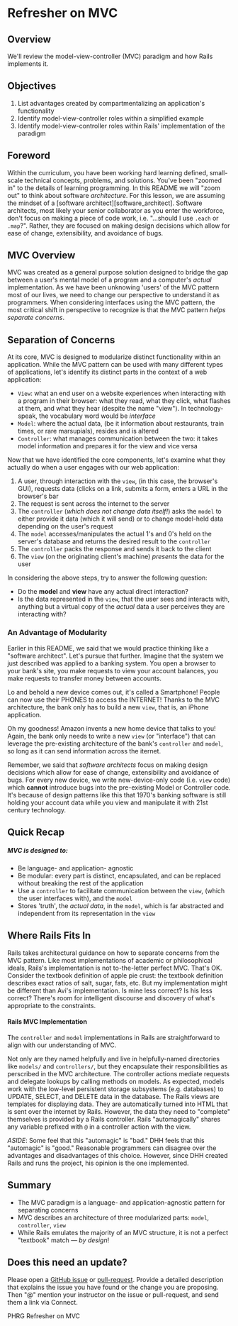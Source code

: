 # Refresher on MVC

## Overview

We'll review the model-view-controller (MVC) paradigm and how Rails implements
it.

## Objectives

1. List advantages created by compartmentalizing an application's functionality
2. Identify model-view-controller roles within a simplified example
3. Identify model-view-controller roles within Rails' implementation of the paradigm

## Foreword

Within the curriculum, you have been working hard learning defined, small-scale
technical concepts, problems, and solutions. You've been "zoomed in" to the
details of learning programming. In this README we will "zoom out" to think
about software _architecture_. For this lesson, we are assuming the mindset of
a [software architect][software_architect]. Software architects, most likely
your senior collaborator as you enter the workforce, don't focus on making a
piece of code work, i.e. "...should I use `.each` or `.map`?". Rather, they are
focused on making design decisions which allow for ease of change,
extensibility, and avoidance of bugs.

## MVC Overview

MVC was created as a general purpose solution designed to  bridge the gap
between a user's mental model of a program and a computer's _actual_
implementation. As we have been unknowing 'users' of the MVC pattern most of
our lives, we need to change our perspective to understand it as programmers.
When considering interfaces using the MVC pattern, the most critical shift in
perspective to recognize is that the MVC pattern _helps separate concerns_.

## Separation of Concerns

At its core, MVC is designed to modularize distinct functionality within an
application. While the MVC pattern can be used with many different types of
applications, let's identify its distinct parts in the context of a web
application:

* `View`: what an end user on a website experiences when interacting with
  a program in their browser: what they read, what they click, what flashes
  at them, and what they hear (despite the name "view"). In technology-speak, the
  vocabulary word would be _interface_
* `Model`: where the actual data, (be it information about restaurants,
  train times, or rare marsupials), resides and is altered
* `Controller`: what manages communication between the two: it takes
  model information and prepares it for the view and vice versa

Now that we have identified the core components, let's examine what they
actually do when a user engages with our web application:

1. A user, through interaction with the `view`, (in this case, the browser's GUI), requests data (clicks on a link, submits a form, enters a URL in the browser's bar
2. The request is sent across the internet to the server
3. The `controller` (_which does not change data itself!_) asks the `model` to either provide it data (which it will send) or to change model-held data depending on the user's request
4. The `model` accesses/manipulates the actual 1's and 0's held on the server's database and returns the desired result to the `controller`
5. The `controller` packs the response and sends it back to the client
6. The `view` (on the originating client's machine) _presents_ the data for the user

In considering the above steps, try to answer the following question:

* Do the **model** and **view** have any actual direct interaction?
* Is the data represented in the ```view```, that the user sees and interacts with, anything but a virtual copy of the _actual_ data a user perceives they are interacting with?

### An Advantage of Modularity

Earlier in this README, we said that we would practice thinking like a
"software architect". Let's pursue that further.  Imagine that the system we
just described was applied to a banking system. You open a browser to your
bank's site, you make requests to view your account balances, you make requests
to transfer money between accounts.

Lo and behold a new device comes out, it's called a Smartphone! People can now
use their PHONES to access the INTERNET! Thanks to the MVC architecture, the
bank only has to build a new `view`, that is, an iPhone application.

Oh my goodness! Amazon invents a new home device that talks to you! Again, the
bank only needs to write a new `view` (or "interface") that can leverage the
pre-existing architecture of the bank's `controller` and `model`, so long as it
can send information across the iternet.

Remember, we said that _software architects_ focus  on making design decisions
which allow for ease of change, extensibility and avoidance of bugs.  For every
new device, we write new-device-only code (i.e. `view` code) which **cannot**
introduce bugs into the pre-existing Model or Controller code. It's because of
design patterns like this that 1970's banking software is still holding your
account data while you view and manipulate it with 21st century technology.

## Quick Recap

##### MVC is designed to:

* Be language- and application- agnostic
* Be modular: every part is distinct, encapsulated, and can be replaced without breaking the rest of the application
* Use a ```controller``` to facilitate communication between the ```view```, (which the user interfaces with), and the ```model```
* Stores 'truth', the _actual data_, in the ```model```, which is far abstracted and independent from its representation in the ```view```

## Where Rails Fits In

Rails takes architectural guidance on how to separate concerns from the MVC pattern.  Like most implementations of academic or philosophical ideals, Rails's implementation is not to-the-letter perfect MVC. That's OK.  Consider the textbook definition of apple pie crust: the textbook definition describes exact ratios of salt, sugar, fats, etc. But my implementation might be different than Avi's implementation. Is mine less correct? Is his less correct?  There's room for intelligent discourse and discovery of what's appropriate to the constraints.

#### Rails MVC Implementation

The ```controller``` and ```model``` implementations in Rails are straightforward to align with our understanding of MVC.

Not only are they named helpfully and live in helpfully-named directories like `models/` and `controllers/`,  but they encapsulate their responsibilities as perscribed in the MVC architecture. The controller actions mediate requests and delegate lookups by calling methods on models. As expected, models work with the low-level persistent storage subsystems (e.g. databases) to UPDATE, SELECT, and DELETE data in the database. The Rails views are templates for displaying data. They are automatically turned into HTML that is sent over the internet by Rails. However, the data they need to "complete" themselves is provided by a Rails controller. Rails "automagically" shares any variable prefixed with `@` in a controller action with the view.

*ASIDE*: Some feel that this "automagic" is "bad." DHH feels that this "automagic" is "good." Reasonable programmers can disagree over the advantages and disadvantages of this choice. However, since DHH created Rails and runs the project, his opinion is the one implemented.

## Summary

* The MVC paradigm is a language- and application-agnostic pattern for separating concerns
* MVC describes an architecture of three modularized parts: ```model```, ```controller```, ```view```
* While Rails emulates the majority of an MVC structure, it is not a perfect "textbook" match &mdash; _by design_!

## Does this need an update?
Please open a [GitHub issue](https://github.com/learn-co-curriculum/phrg-refresher-on-mvc/issues) or [pull-request](https://github.com/learn-co-curriculum/phrg-refresher-on-mvc/pulls). Provide a detailed description that explains the issue you have found or the change you are proposing. Then "@" mention your instructor on the issue or pull-request, and send them a link via Connect.

<p data-visibility='hidden'>PHRG Refresher on MVC</p>
